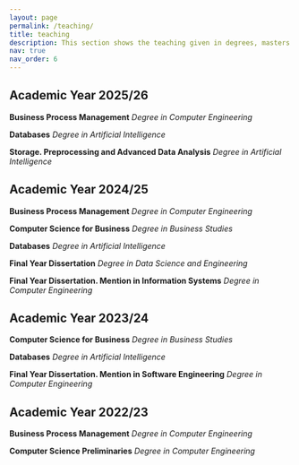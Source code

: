 ```yaml
---
layout: page
permalink: /teaching/
title: teaching
description: This section shows the teaching given in degrees, masters and other official studies in last years.
nav: true
nav_order: 6
---
```


## Academic Year 2025/26

**Business Process Management**
*Degree in Computer Engineering*

**Databases**
*Degree in Artificial Intelligence*

**Storage. Preprocessing and Advanced Data Analysis**
*Degree in Artificial Intelligence*

## Academic Year 2024/25
**Business Process Management**
*Degree in Computer Engineering*

**Computer Science for Business**
*Degree in Business Studies*

**Databases**
*Degree in Artificial Intelligence*

**Final Year Dissertation**
*Degree in Data Science and Engineering*

**Final Year Dissertation. Mention in Information Systems**
*Degree in Computer Engineering*

## Academic Year 2023/24
**Computer Science for Business**
*Degree in Business Studies*

**Databases**
*Degree in Artificial Intelligence*

**Final Year Dissertation. Mention in Software Engineering**
*Degree in Computer Engineering*

## Academic Year 2022/23
**Business Process Management**
*Degree in Computer Engineering*

**Computer Science Preliminaries**
*Degree in Computer Engineering*
